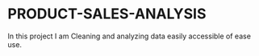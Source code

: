 # PRODUCT-SALES-ANALYSIS
In this project I am Cleaning and analyzing  data easily accessible of ease use.
